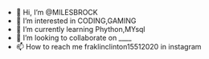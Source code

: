 - 👋 Hi, I’m @MILESBROCK
- 👀 I’m interested in CODING,GAMING
- 🌱 I’m currently learning Phython,MYsql
- 💞️ I’m looking to collaborate on ____
- 📫 How to reach me fraklinclinton15512020 in instagram
<!---
MILESBROCK/MILESBROCK is a ✨ special ✨ repository because its `README.md` (this file) appears on your GitHub profile.
You can click the Preview link to take a look at your changes.
--->
